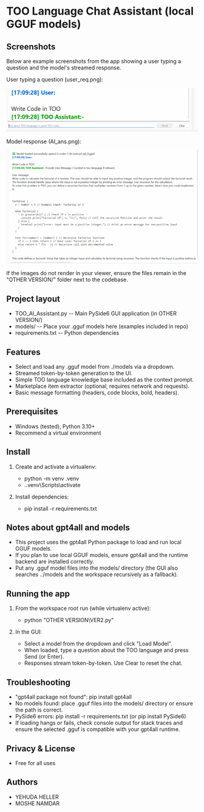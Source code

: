 TOO Language Chat Assistant (local GGUF models)
==============================================

Screenshots
-----------
Below are example screenshots from the app showing a user typing a question and the model's streamed response.

User typing a question (user_req.png):

![User typing question](user_req.png)

Model response (AI_ans.png):

![Model answer](AI_ans.png)

If the images do not render in your viewer, ensure the files remain in the "OTHER VERSION/" folder next to the codebase.

Project layout
--------------
- TOO_AI_Assistant.py    -- Main PySide6 GUI application (in OTHER VERSION/)
- models/                -- Place your .gguf models here (examples included in repo)
- requirements.txt       -- Python dependencies

Features
--------
- Select and load any .gguf model from ./models via a dropdown.
- Streamed token-by-token generation to the UI.
- Simple TOO language knowledge base included as the context prompt.
- Marketplace item extractor (optional, requires network and requests).
- Basic message formatting (headers, code blocks, bold, headers).

Prerequisites
-------------
- Windows (tested), Python 3.10+
- Recommend a virtual environment

Install
-------
1. Create and activate a virtualenv:
   - python -m venv .venv
   - .\.venv\Scripts\activate

2. Install dependencies:
   - pip install -r requirements.txt

Notes about gpt4all and models
-----------------------------
- This project uses the gpt4all Python package to load and run local GGUF models.
- If you plan to use local GGUF models, ensure gpt4all and the runtime backend are installed correctly.
- Put any .gguf model files into the models/ directory (the GUI also searches ../models and the workspace recursively as a fallback).

Running the app
---------------
1. From the workspace root run (while virtualenv active):
   - python "OTHER VERSION\VER2.py"

2. In the GUI:
   - Select a model from the dropdown and click "Load Model".
   - When loaded, type a question about the TOO language and press Send (or Enter).
   - Responses stream token-by-token. Use Clear to reset the chat.

Troubleshooting
---------------
- "gpt4all package not found": pip install gpt4all
- No models found: place .gguf files into the models/ directory or ensure the path is correct.
- PySide6 errors: pip install -r requirements.txt (or pip install PySide6)
- If loading hangs or fails, check console output for stack traces and ensure the selected .gguf is compatible with your gpt4all runtime.

Privacy & License
-----------------
- Free for all uses


Authors
-------
- YEHUDA HELLER
- MOSHE NAMDAR
